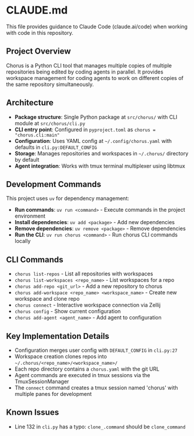 # CLAUDE.md

This file provides guidance to Claude Code (claude.ai/code) when working with code in this repository.

## Project Overview

Chorus is a Python CLI tool that manages multiple copies of multiple repositories being edited by coding agents in parallel. It provides workspace management for coding agents to work on different copies of the same repository simultaneously.

## Architecture

- **Package structure**: Single Python package at `src/chorus/` with CLI module at `src/chorus/cli.py`
- **CLI entry point**: Configured in `pyproject.toml` as `chorus = "chorus.cli:main"`
- **Configuration**: Uses YAML config at `~/.config/chorus.yaml` with defaults in `cli.py:DEFAULT_CONFIG`
- **Storage**: Manages repositories and workspaces in `~/.chorus/` directory by default
- **Agent integration**: Works with tmux terminal multiplexer using libtmux

## Development Commands

This project uses `uv` for dependency management:

- **Run commands**: `uv run <command>` - Execute commands in the project environment
- **Install dependencies**: `uv add <package>` - Add new dependencies
- **Remove dependencies**: `uv remove <package>` - Remove dependencies
- **Run the CLI**: `uv run chorus <command>` - Run chorus CLI commands locally

## CLI Commands

- `chorus list-repos` - List all repositories with workspaces
- `chorus list-workspaces <repo_name>` - List workspaces for a repo  
- `chorus add-repo <git_url>` - Add a new repository to chorus
- `chorus add-workspace <repo_name> <workspace_name>` - Create new workspace and clone repo
- `chorus connect` - Interactive workspace connection via Zellij
- `chorus config` - Show current configuration
- `chorus add-agent <agent_name>` - Add agent to configuration

## Key Implementation Details

- Configuration merges user config with `DEFAULT_CONFIG` in `cli.py:27`
- Workspace creation clones repos into `~/.chorus/<repo_name>/<workspace_name>/`
- Each repo directory contains a `chorus.yaml` with the git URL
- Agent commands are executed in tmux sessions via the TmuxSessionManager
- The `connect` command creates a tmux session named 'chorus' with multiple panes for development

## Known Issues

- Line 132 in `cli.py` has a typo: `clone_.command` should be `clone_command`